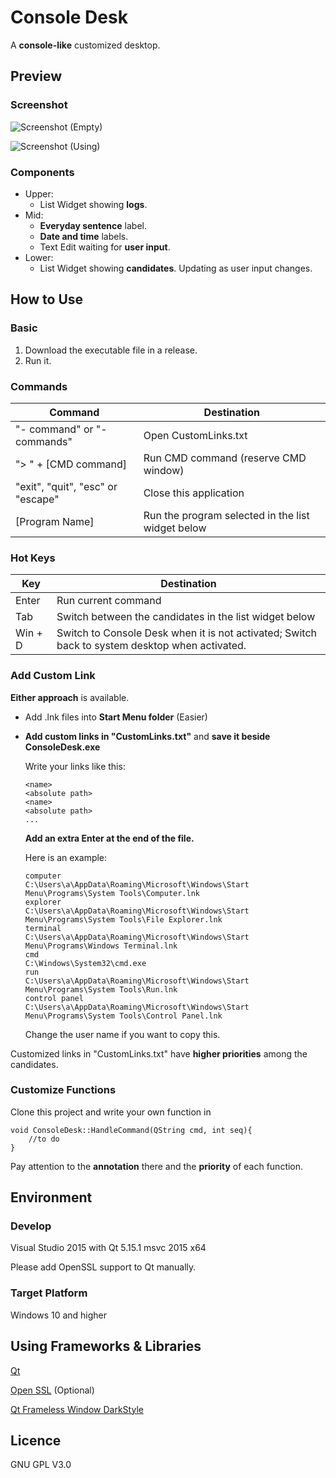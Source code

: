 # Console Desk

A **console-like** customized desktop.

## Preview

### Screenshot

![Screenshot (Empty)](https://s2.loli.net/2022/02/02/38NVqnamgdWjpsD.png)

![Screenshot (Using)](https://s2.loli.net/2022/02/02/Z2PUiGRtCMOKfw3.png)

### Components

- Upper: 
  - List Widget showing **logs**.
- Mid: 
  - **Everyday sentence** label.
  - **Date and time** labels.
  - Text Edit waiting for **user input**.
- Lower:
  - List Widget showing **candidates**. Updating as user input changes.

## How to Use

### Basic

1. Download the executable file in a release.
2. Run it.

### Commands

| Command                           | Destination                                       |
| --------------------------------- | ------------------------------------------------- |
| "- command" or "- commands"       | Open CustomLinks.txt                              |
| "> " + [CMD command]              | Run CMD command (reserve CMD window)              |
| "exit", "quit", "esc" or "escape" | Close this application                            |
| [Program Name]                    | Run the program selected in the list widget below |

### Hot Keys

| Key     | Destination                                                  |
| ------- | ------------------------------------------------------------ |
| Enter   | Run current command                                          |
| Tab     | Switch between the candidates in the list widget below       |
| Win + D | Switch to Console Desk when it is not activated; Switch back to system desktop when activated. |

### Add Custom Link

**Either approach** is available.

- Add .lnk files into **Start Menu folder** (Easier)

- **Add custom links in "CustomLinks.txt"** and **save it beside ConsoleDesk.exe**

  Write your links like this:

  ```
  <name>
  <absolute path>
  <name>
  <absolute path>
  ...
  ```

  **Add an extra Enter at the end of the file.**

  Here is an example:

  ```
  computer
  C:\Users\a\AppData\Roaming\Microsoft\Windows\Start Menu\Programs\System Tools\Computer.lnk
  explorer
  C:\Users\a\AppData\Roaming\Microsoft\Windows\Start Menu\Programs\System Tools\File Explorer.lnk
  terminal
  C:\Users\a\AppData\Roaming\Microsoft\Windows\Start Menu\Programs\Windows Terminal.lnk
  cmd
  C:\Windows\System32\cmd.exe
  run
  C:\Users\a\AppData\Roaming\Microsoft\Windows\Start Menu\Programs\System Tools\Run.lnk
  control panel
  C:\Users\a\AppData\Roaming\Microsoft\Windows\Start Menu\Programs\System Tools\Control Panel.lnk
  
  ```

  Change the user name if you want to copy this.

Customized links in "CustomLinks.txt" have **higher priorities** among the candidates.

### Customize Functions

Clone this project and write your own function in

```
void ConsoleDesk::HandleCommand(QString cmd, int seq){
	//to do
}
```

Pay attention to the **annotation** there and the **priority** of each function.

## Environment

### Develop

Visual Studio 2015 with Qt 5.15.1 msvc 2015 x64

Please add OpenSSL support to Qt manually.

### Target Platform

Windows 10 and higher

## Using Frameworks & Libraries

[Qt](https://www.qt.io/)

[Open SSL](https://github.com/openssl/openssl) (Optional)

[Qt Frameless Window DarkStyle](https://github.com/Jorgen-VikingGod/Qt-Frameless-Window-DarkStyle)

## Licence

GNU GPL V3.0